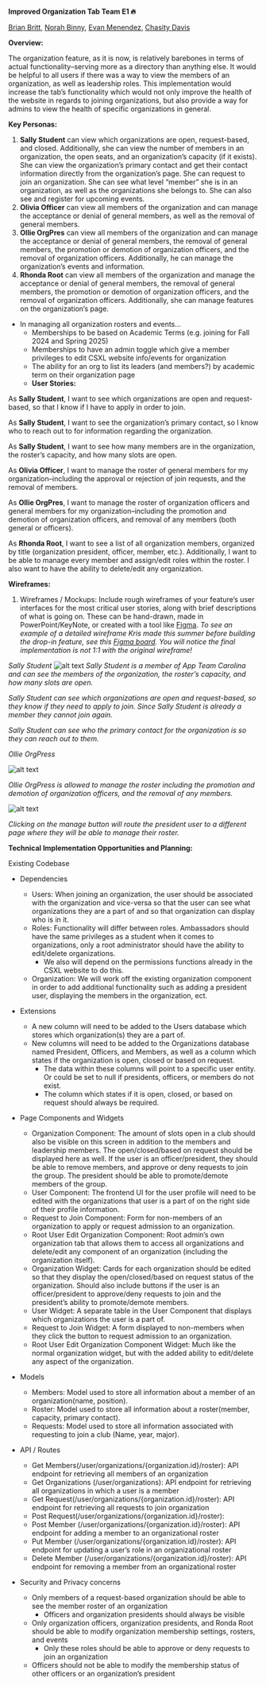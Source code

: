 ﻿**Improved Organization Tab Team E1 🔥**

[Brian Britt](https://github.com/bmbritt), [Norah Binny](https://github.com/nbbinny), [Evan Menendez](https://github.com/ejaym), [Chasity Davis](https://github.com/chasityhdavis)

**Overview:**

The organization feature, as it is now, is relatively barebones in terms of actual functionality–serving more as a directory than anything else. It would be helpful to all users if there was a way to view the members of an organization, as well as leadership roles. This implementation would increase the tab’s functionality which would not only improve the health of the website in regards to joining organizations, but also provide a way for admins to view the health of specific organizations in general.

**Key Personas:**

1. **Sally Student** can view which organizations are open, request-based, and closed. Additionally, she can view the number of members in an organization, the open seats, and an organization’s capacity (if it exists). She can view the organization’s primary contact and get their contact information directly from the organization’s page. She can request to join an organization. She can see what level “member” she is in an organization, as well as the organizations she belongs to. She can also see and register for upcoming events.
1. **Olivia Officer** can view all members of the organization and can manage the acceptance or denial of general members, as well as the removal of general members.
1. **Ollie OrgPres** can view all members of the organization and can manage the acceptance or denial of general members, the removal of general members, the promotion or demotion of organization officers, and the removal of organization officers. Additionally, he can manage the organization’s events and information.
1. **Rhonda Root** can view all members of the organization and manage the acceptance or denial of general members, the removal of general members, the promotion or demotion of organization officers, and the removal of organization officers. Additionally, she can manage features on the organization’s page.
- In managing all organization rosters and events…
  - Memberships to be based on Academic Terms (e.g. joining for Fall 2024 and Spring 2025)
  - Memberships to have an admin toggle which give a member privileges to edit CSXL website info/events for organization
  - The ability for an org to list its leaders (and members?) by academic term on their organization page
  - **User Stories:**

As **Sally Student**, I want to see which organizations are open and request-based, so that I know if I have to apply in order to join.

As **Sally Student**, I want to see the organization’s primary contact, so I know who to reach out to for information regarding the organization.

As **Sally Student**, I want to see how many members are in the organization, the roster’s capacity, and how many slots are open.

As **Olivia Officer**, I want to manage the roster of general members for my organization–including the approval or rejection of join requests, and the removal of members.

As **Ollie OrgPres**, I want to manage the roster of organization officers and general members for my organization–including the promotion and demotion of organization officers, and removal of any members (both general or officers).

As **Rhonda Root**, I want to see a list of all organization members, organized by title (organization president, officer, member, etc.). Additionally, I want to be able to manage every member and assign/edit roles within the roster. I also want to have the ability to delete/edit any organization.











**Wireframes:**

1. Wireframes / Mockups: Include rough wireframes of your feature’s user interfaces for the most critical user stories, along with brief descriptions of what is going on. These can be hand-drawn, made in PowerPoint/KeyNote, or created with a tool like [Figma](https://www.figma.com/). *To see an example of a detailed wireframe Kris made this summer before building the drop-in feature, see this [Figma board](https://www.figma.com/file/UFyoGbahicMYHErfAMmWXR/XL-Coworking-Application?type=design&node-id=0%3A1&mode=design&t=2QCW04OFXpHIbvng-1). You will notice the final implementation is not 1:1 with the original wireframe!*

*Sally Student* 
![alt text](images/Picture1.png)
*Sally Student is a member of App Team Carolina and can see the members of the organization, the roster’s capacity, and how many slots are open.*

*Sally Student can see which organizations are open and request-based, so they know if they need to apply to join. Since Sally Student is already a member they cannot join again.*

*Sally Student can see who the primary contact for the organization is so they can reach out to them.*

*Ollie OrgPress*

![alt text](images/Picture2.png)


*Ollie OrgPress is allowed to manage the roster including the promotion and demotion of organization officers, and the removal of any members.* 



![alt text](images/Picture3.png)




*Clicking on the manage button will route the president user to a different page where they will be able to manage their roster.*









**Technical Implementation Opportunities and Planning:**

Existing Codebase

- Dependencies
  - Users: When joining an organization, the user should be associated with the organization and vice-versa so that the user can see what organizations they are a part of and so that organization can display who is in it.
  - Roles: Functionality will differ between roles. Ambassadors should have the same privileges as a student when it comes to organizations, only a root administrator should have the ability to edit/delete organizations.
    - We also will depend on the permissions functions already in the CSXL website to do this.
  - Organization: We will work off the existing organization component in order to add additional functionality such as adding a president user, displaying the members in the organization, ect.
- Extensions
  - A new column will need to be added to the Users database which stores which organization(s) they are a part of.
  - New columns will need to be added to the Organizations database named President, Officers, and Members, as well as a column which states if the organization is open, closed or based on request.
    - The data within these columns will point to a specific user entity. Or could be set to null if presidents, officers, or members do not exist.
    - The column which states if it is open, closed, or based on request should always be required.
- Page Components and Widgets
  - Organization Component: The amount of slots open in a club should also be visible on this screen in addition to the members and leadership members. The open/closed/based on request should be displayed here as well. If the user is an officer/president, they should be able to remove members, and approve or deny requests to join the group. The president should be able to promote/demote members of the group.
  - User Component: The frontend UI for the user profile will need to be edited with the organizations that user is a part of on the right side of their profile information.
  - Request to Join Component: Form for non-members of an organization to apply or request admission to an organization.
  - Root User Edit Organization Component: Root admin’s own organization tab that allows them to access all organizations and delete/edit any component of an organization (including the organization itself).
  - Organization Widget: Cards for each organization should be edited so that they display the open/closed/based on request status of the organization. Should also include buttons if the user is an officer/president to approve/deny requests to join and the president’s ability to promote/demote members. 
  - User Widget: A separate table in the User Component that displays which organizations the user is a part of.
  - Request to Join Widget: A form displayed to non-members when they click the button to request admission to an organization.
  - Root User Edit Organization Component Widget: Much like the normal organization widget, but with the added ability to edit/delete any aspect of the organization.
- Models
  - Members: Model used to store all information about a member of an organization(name, position).
  - Roster: Model used to store all information about a roster(member, capacity, primary contact).
  - Requests: Model used to store all information associated with requesting to join a club (Name, year, major).

- API / Routes
  - Get Members(/user/organizations/{organization.id}/roster): API endpoint for retrieving all members of an organization 
  - Get Organizations (/user/organizations): API endpoint for retrieving all organizations in which a user is a member
  - Get Request(/user/organizations/{organization.id}/roster): API endpoint for retrieving all requests to join organization
  - Post Request(/user/organizations/{organization.id}/roster): 
  - Post Member (/user/organizations/{organization.id}/roster): API endpoint for adding a member to an organizational roster
  - Put Member (/user/organizations/{organization.id}/roster): API endpoint for updating a user’s role in an organizational roster
  - Delete Member (/user/organizations/{organization.id}/roster): API endpoint for removing a member from an organizational roster
- Security and Privacy concerns
  - Only members of a request-based organization should be able to see the member roster of an organization
    - Officers and organization presidents should always be visible
  - Only organization officers, organization presidents, and Ronda Root should be able to modify organization membership settings, rosters, and events
    - Only these roles should be able to approve or deny requests to join an organization
  - Officers should not be able to modify the membership status of other officers or an organization’s president


